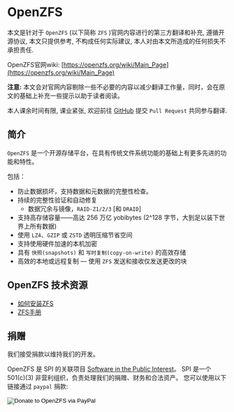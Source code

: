 # OpenZFS
本文是针对于 `OpenZFS` (以下简称 `ZFS` )官网内容进行的第三方翻译和补充, 遵循开源协议, 本文只提供参考, 不构成任何实际建议, 本人对由本文所造成的任何损失不承担责任.

OpenZFS官网wiki: [https://openzfs.org/wiki/Main_Page](https://openzfs.org/wiki/Main_Page)

**注意:** 本文会对官网内容剔除一些不必要的内容以减少翻译工作量，同时，会在原文的基础上补充一些提示以助于读者阅读。

本人课余时间有限, 课业紧张, 欢迎前往 [GitHub](https://github.com/Li-Lian1069/zfs-docs-chinese) 提交 `Pull Request` 共同参与翻译.

## 简介
`OpenZFS` 是一个开源存储平台，在具有传统文件系统功能的基础上有更多先进的功能和特性。  

包括：
* 防止数据损坏，支持数据和元数据的完整性检查。
* 持续的完整性验证和自动修复
  * 数据冗余与镜像，`RAID-Z1/2/3` [和 `DRAID`]
* 支持高存储容量——高达 256 万亿 yobibytes (2^128 字节，大到足以装下世界上所有数据)
* 使用 `LZ4`、`GZIP` 或 `ZSTD` 透明压缩节省空间
* 支持使用硬件加速的本机加密
* 具有 `快照(snapshots)` 和 `写时复制(copy-on-write)` 的高效存储
* 高效的本地或远程复制 — 使用 `ZFS` 发送和接收仅发送更改的块 

## OpenZFS 技术资源

- [如何安装ZFS](https://openzfs.github.io/openzfs-docs/Getting%20Started/index.html)
- [ZFS手册](https://openzfs.github.io/openzfs-docs/man/index.html)

## 捐赠

我们接受捐款以维持我们的开发。

OpenZFS 是 SPI 的关联项目 [Software in the Public Interest](https://www.spi-inc.org/projects/openzfs/)。 SPI 是一个 501(c)(3) 非营利组织，负责处理我们的捐赠、财务和合法资产。 您可以使用以下链接通过 `paypal` 捐款:  

<form action="https://www.paypal.com/cgi-bin/webscr" method="post">
<input type="hidden" name="cmd" value="_s-xclick" />
<input type="hidden" name="hosted_button_id" value="X6KB4BFPRFAG6" />
<input type="image" src="https://www.paypalobjects.com/en_US/i/btn/btn_donateCC_LG.gif" name="submit" alt="Donate to OpenZFS via PayPal" />
<img alt="" src="https://www.paypalobjects.com/en_US/i/scr/pixel.gif" width="1" height="1" />
</form>
